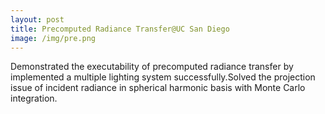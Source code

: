 ```yaml
---
layout: post
title: Precomputed Radiance Transfer@UC San Diego
image: /img/pre.png
---
```

Demonstrated the executability of precomputed radiance transfer by implemented a multiple lighting system successfully.Solved the projection issue of incident radiance in spherical harmonic basis with Monte Carlo integration.

